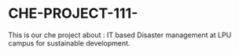 # CHE-PROJECT-111-
This is our che project about : IT based Disaster management at LPU campus for
sustainable development.
